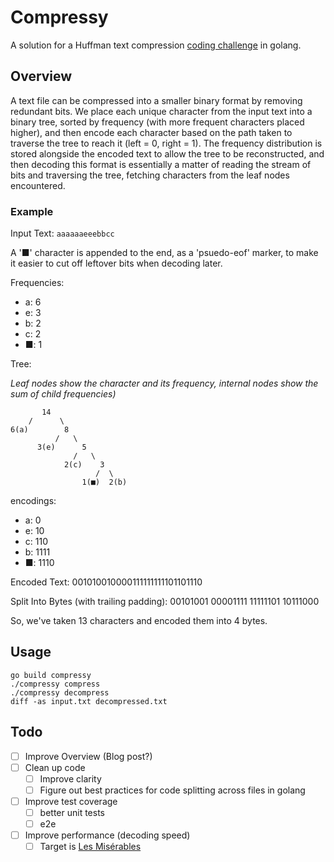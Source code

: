 # Compressy

A solution for a Huffman text compression [coding challenge](https://codingchallenges.fyi/challenges/challenge-huffman) 
in golang.

## Overview

A text file can be compressed into a smaller binary format by removing redundant bits. We place each unique character 
from the input text into a binary tree, sorted by frequency (with more frequent characters placed higher), and then encode
each character based on the path taken to traverse the tree to reach it (left = 0, right = 1). The frequency distribution is
stored alongside the encoded text to allow the tree to be reconstructed, and then decoding this format is essentially
a matter of reading the stream of bits and traversing the tree, fetching characters from the leaf nodes encountered.

### Example
Input Text: `aaaaaaeeebbcc` 

A '■' character is appended to the end, as a 'psuedo-eof' marker, to make it easier to cut off leftover bits when decoding later.

Frequencies:
- a: 6
- e: 3
- b: 2
- c: 2
- ■: 1

Tree:

*Leaf nodes show the character and its frequency, internal nodes show the sum of child frequencies)*
```text
       14
    /      \
6(a)        8
          /   \
      3(e)      5
              /   \
            2(c)    3
                   /  \
                1(■)  2(b)
```
encodings:

- a: 0 
- e: 10 
- c: 110 
- b: 1111
- ■: 1110 

Encoded Text: 001010010000111111111101101110

Split Into Bytes (with trailing padding): 00101001 00001111 11111101 10111000

So, we've taken 13 characters and encoded them into 4 bytes. 


## Usage

```shell
go build compressy
./compressy compress
./compressy decompress
diff -as input.txt decompressed.txt
```

## Todo

- [ ] Improve Overview (Blog post?)
- [ ] Clean up code
  - [ ] Improve clarity  
  - [ ] Figure out best practices for code splitting across files in golang
- [ ] Improve test coverage
  - [ ] better unit tests
  - [ ] e2e
- [ ] Improve performance (decoding speed)
  - [ ] Target is [Les Misérables](https://www.gutenberg.org/files/135/135-0.txt) 